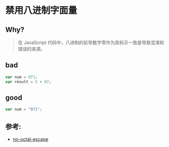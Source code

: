 # 禁用八进制字面量

## Why?

> 在 JavaScript 代码中，八进制的前导数字零作为其标示一致是导致混淆和错误的来源。

## bad

```js
var num = 071;
var result = 5 + 07;
```

## good

```js
var num = "071";
```

## 参考:

- [no-octal-escape](https://eslint.org/docs/rules/no-octal-escape)
